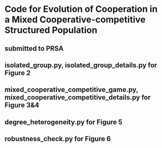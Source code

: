 # Code for Evolution of Cooperation in a Mixed Cooperative-competitive Structured Population 
## submitted to PRSA

## isolated_group.py, isolated_group_details.py for Figure 2

## mixed_cooperative_competitive_game.py, mixed_cooperative_competitive_details.py for Figure 3&4

## degree_heterogeneity.py for Figure 5

## robustness_check.py for Figure 6
